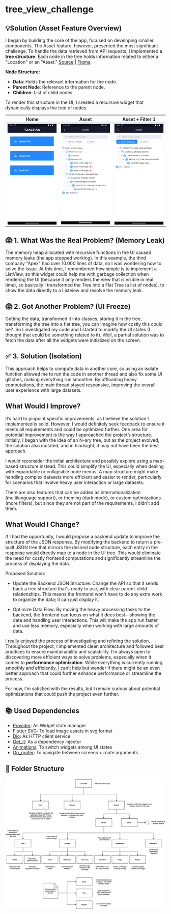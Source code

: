 # tree_view_challenge

💡Solution (Asset Feature Overview)
-

I began by building the core of the app, focused on developing smaller components. The Asset feature, however, presented the most significant challenge. To handle the data retrieved from API requests, I implemented a **tree structure**. Each node in the tree holds information related to either a "Location" or an "Asset." [Source](https://github.com/tractian/challenges/tree/main/mobile) | [Figma](https://www.figma.com/design/IP50SSLkagXsUNWiZj0PjP/%5BCareers%5D-Flutter-Challenge-v2?node-id=0-1&node-type=canvas&t=1qf8I6oons3D26iJ-0).

**Node Structure:**

- **Data**: Holds the relevant information for the node.
- **Parent Node**: Reference to the parent node.
- **Children**: List of child nodes.

To render this structure in the UI, I created a recursive widget that dynamically displays the tree of nodes.


| Home      | Asset      | Asset + Filter 1
|------------|-------------|-------------|
|  <img src="https://github.com/nekomaruh/tree_view_challenge/blob/main/docs/home.png" width="250"> |  <img src="https://github.com/nekomaruh/tree_view_challenge/blob/main/docs/asset.png" width="250"> | <img src="https://github.com/nekomaruh/tree_view_challenge/blob/main/docs/asset_1.png" width="250"> 


😱 1. What Was the Real Problem? (Memory Leak)
- 
The memory heap allocated with recursive functions in the UI caused memory leaks (the app stopped working). In this example, the third company "Apex" had over 10.000 lines of data, so I was wondering how to solve the issue. At this time, I remembered how simple is to implement a ListView, so this widget could help me with garbage collection when rendering the UI (because it only renders the view that is visible in real time), so basically I transformed the Tree into a Flat Tree (a list of nodes), to show the data directly to a Listview and resolve the memory leak.

😱 2. Got Another Problem? (UI Freeze)
-
Getting the data, transformed it into classes, storing it in the tree, transforming the tree into a flat tree, you can imagine how costly this could be?. So I investigated my code and I started to modify the UI states (I thought that could be something related to it). Well, a partial solution was to fetch the data after all the widgets were initialized on the screen.

✅ 3. Solution (Isolation)
-
This approach helps to compute data in another core, so using an isolate function allowed me to run the code in another thread and also fix some UI glitches, making everything run smoother. By offloading heavy computations, the main thread stayed responsive, improving the overall user experience with large datasets.

What Would I Improve?
-
It’s hard to pinpoint specific improvements, as I believe the solution I implemented is solid. However, I would definitely seek feedback to ensure it meets all requirements and could be optimized further. One area for potential improvement is the way I approached the project’s structure. Initially, I began with the idea of an N-ary tree, but as the project evolved, the solution also mutated, and in hindsight, it may not have been the best approach.

I would reconsider the initial architecture and possibly explore using a map-based structure instead. This could simplify the UI, especially when dealing with expandable or collapsible node menus. A map structure might make handling complex datasets more efficient and easier to render, particularly for scenarios that involve heavy user interaction or large datasets.

There are also features that can be added as internationalization (multilanguage support), or theming (dark mode), or custom optimizations (more filters), but since they are not part of the requirements, I didn't add them.

What Would I Change?
-
If I had the opportunity, I would propose a backend update to improve the structure of the JSON response. By modifying the backend to return a pre-built JSON tree that mirrors the desired node structure, each entry in the response would directly map to a node in the UI tree. This would eliminate the need for costly frontend computations and significantly streamline the process of displaying the data.

Proposed Solution:

- Update the Backend JSON Structure: Change the API so that it sends back a tree structure that's ready to use, with clear parent-child relationships. This means the frontend won't have to do any extra work to organize the data; it can just display it.

- Optimize Data Flow: By moving the heavy processing tasks to the backend, the frontend can focus on what it does best—showing the data and handling user interactions. This will make the app run faster and use less memory, especially when working with large amounts of data.


I really enjoyed the process of investigating and refining the solution. Throughout the project, I implemented clean architecture and followed best practices to ensure maintainability and scalability. I’m always open to discovering more efficient ways to solve problems, especially when it comes to **performance optimization**. While everything is currently running smoothly and efficiently, I can’t help but wonder if there might be an even better approach that could further enhance performance or streamline the process.

For now, I’m satisfied with the results, but I remain curious about potential optimizations that could push the project even further.

📚 Used Dependencies
-
- [Provider](https://pub.dev/packages/provider): As Widget state manager
- [Flutter SVG](https://pub.dev/packages/flutter_svg): To load image assets in svg format
- [Dio](https://pub.dev/packages/dio): As HTTP client service
- [Get_it](https://pub.dev/packages/get_it): As a dependency injector
- [Animations](https://pub.dev/packages/animations): To switch widgets among UI states
- [Go_router](https://pub.dev/packages/go_router): To navigate between screens + route arguments

📂 Folder Structure
-
<img src="https://github.com/nekomaruh/tree_view_challenge/blob/main/docs/folder.png" width="800">


